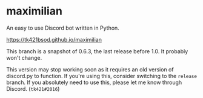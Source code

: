 # maximilian

An easy to use Discord bot written in Python.

https://tk421bsod.github.io/maximilian

This branch is a snapshot of 0.6.3, the last release before 1.0.
It probably won't change.

This version may stop working soon as it requires an old version of discord.py to function.
If you're using this, consider switching to the `release` branch. 
If you absolutely need to use this, please let me know through Discord. (`tk421#2016`)
